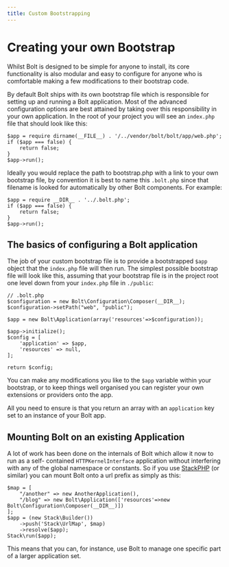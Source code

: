 ```yaml
---
title: Custom Bootstrapping
---
```

Creating your own Bootstrap
=============================

Whilst Bolt is designed to be simple for anyone to install, its core
functionality is also modular and easy to configure for anyone who is
comfortable making a few modifications to their bootstrap code.

By default Bolt ships with its own bootstrap file which is responsible for
setting up and running a Bolt application. Most of the advanced configuration
options are best attained by taking over this responsibility in your own
application. In the root of your project you will see an `index.php` file that
should look like this:

```
$app = require dirname(__FILE__) . '/../vendor/bolt/bolt/app/web.php';
if ($app === false) {
    return false;
}
$app->run();
```

Ideally you would replace the path to bootstrap.php with a link to your own
bootstrap file, by convention it is best to name this `.bolt.php` since that filename
is looked for automatically by other Bolt components. For example:

```
$app = require __DIR__ . '../.bolt.php';
if ($app === false) {
    return false;
}
$app->run();
```

The basics of configuring a Bolt application
--------------------------------------------

The job of your custom bootstrap file is to provide a bootstrapped `$app`
object that the `index.php` file will then run. The simplest possible bootstrap
file will look like this, assuming that your bootstrap file is in the 
project root one level down from your `index.php` file in `./public`:

```
// .bolt.php
$configuration = new Bolt\Configuration\Composer(__DIR__);
$configuration->setPath("web", "public");

$app = new Bolt\Application(array('resources'=>$configuration));

$app->initialize();
$config = [
    'application' => $app,
    'resources' => null,
];

return $config;
```

You can make any modifications you like to the `$app` variable within
your bootstrap, or to keep things well organised you can register your
own extensions or providers onto the app.

All you need to ensure is that you return an array with an `application`
key set to an instance of your Bolt app.

Mounting Bolt on an existing Application
----------------------------------------

A lot of work has been done on the internals of Bolt which allow it now to run
as a self- contained `HTTPKernelInterface` application without interfering with
any of the global namespace or constants. So if you use
[StackPHP](http://stackphp.com/) (or similar) you can mount Bolt onto a url
prefix as simply as this:

```
$map = [
    "/another" => new AnotherApplication(),
    "/blog" => new Bolt\Application(['resources'=>new Bolt\Configuration\Composer(__DIR__)])
];
$app = (new Stack\Builder())
    ->push('Stack\UrlMap', $map)
    ->resolve($app);
Stack\run($app);
```

This means that you can, for instance, use Bolt to manage one specific part of
a larger application set.
